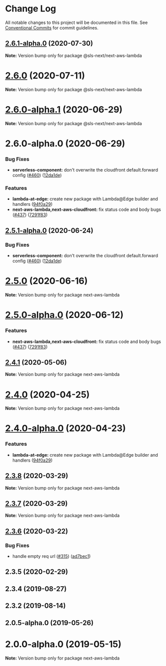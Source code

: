 # Change Log

All notable changes to this project will be documented in this file.
See [Conventional Commits](https://conventionalcommits.org) for commit guidelines.

## [2.6.1-alpha.0](https://github.com/danielcondemarin/serverless-next.js/compare/@sls-next/next-aws-lambda@2.6.0...@sls-next/next-aws-lambda@2.6.1-alpha.0) (2020-07-30)

**Note:** Version bump only for package @sls-next/next-aws-lambda

# [2.6.0](https://github.com/danielcondemarin/serverless-next.js/compare/@sls-next/next-aws-lambda@2.6.0-alpha.1...@sls-next/next-aws-lambda@2.6.0) (2020-07-11)

**Note:** Version bump only for package @sls-next/next-aws-lambda

# [2.6.0-alpha.1](https://github.com/danielcondemarin/serverless-next.js/compare/@sls-next/next-aws-lambda@2.6.0-alpha.0...@sls-next/next-aws-lambda@2.6.0-alpha.1) (2020-06-29)

**Note:** Version bump only for package @sls-next/next-aws-lambda

# 2.6.0-alpha.0 (2020-06-29)

### Bug Fixes

- **serverless-component:** don't overwrite the cloudfront default.forward config ([#460](https://github.com/danielcondemarin/serverless-next.js/issues/460)) ([12da1de](https://github.com/danielcondemarin/serverless-next.js/commit/12da1de31855b68b9addef801ec21dffd3202a21))

### Features

- **lambda-at-edge:** create new package with Lambda@Edge builder and handlers ([94f0a29](https://github.com/danielcondemarin/serverless-next.js/commit/94f0a29f0654f51d60653c8218c15802b2abb476))
- **next-aws-lambda,next-aws-cloudfront:** fix status code and body bugs ([#437](https://github.com/danielcondemarin/serverless-next.js/issues/437)) ([7291f83](https://github.com/danielcondemarin/serverless-next.js/commit/7291f83f58eaa09733e3ce2df494afc2c0e04f9a))

## [2.5.1-alpha.0](https://github.com/danielcondemarin/serverless-next.js/compare/next-aws-lambda@2.5.0...next-aws-lambda@2.5.1-alpha.0) (2020-06-24)

### Bug Fixes

- **serverless-component:** don't overwrite the cloudfront default.forward config ([#460](https://github.com/danielcondemarin/serverless-next.js/issues/460)) ([12da1de](https://github.com/danielcondemarin/serverless-next.js/commit/12da1de31855b68b9addef801ec21dffd3202a21))

# [2.5.0](https://github.com/danielcondemarin/serverless-next.js/compare/next-aws-lambda@2.5.0-alpha.0...next-aws-lambda@2.5.0) (2020-06-16)

**Note:** Version bump only for package next-aws-lambda

# [2.5.0-alpha.0](https://github.com/danielcondemarin/serverless-next.js/compare/next-aws-lambda@2.4.1...next-aws-lambda@2.5.0-alpha.0) (2020-06-12)

### Features

- **next-aws-lambda,next-aws-cloudfront:** fix status code and body bugs ([#437](https://github.com/danielcondemarin/serverless-next.js/issues/437)) ([7291f83](https://github.com/danielcondemarin/serverless-next.js/commit/7291f83f58eaa09733e3ce2df494afc2c0e04f9a))

## [2.4.1](https://github.com/danielcondemarin/serverless-next.js/compare/next-aws-lambda@2.4.0...next-aws-lambda@2.4.1) (2020-05-06)

**Note:** Version bump only for package next-aws-lambda

# [2.4.0](https://github.com/danielcondemarin/serverless-next.js/compare/next-aws-lambda@2.4.0-alpha.0...next-aws-lambda@2.4.0) (2020-04-25)

**Note:** Version bump only for package next-aws-lambda

# [2.4.0-alpha.0](https://github.com/danielcondemarin/serverless-next.js/compare/next-aws-lambda@2.3.8...next-aws-lambda@2.4.0-alpha.0) (2020-04-23)

### Features

- **lambda-at-edge:** create new package with Lambda@Edge builder and handlers ([94f0a29](https://github.com/danielcondemarin/serverless-next.js/commit/94f0a29f0654f51d60653c8218c15802b2abb476))

## [2.3.8](https://github.com/danielcondemarin/serverless-nextjs-plugin/compare/next-aws-lambda@2.3.7...next-aws-lambda@2.3.8) (2020-03-29)

**Note:** Version bump only for package next-aws-lambda

## [2.3.7](https://github.com/danielcondemarin/serverless-nextjs-plugin/compare/next-aws-lambda@2.3.6...next-aws-lambda@2.3.7) (2020-03-29)

**Note:** Version bump only for package next-aws-lambda

## [2.3.6](https://github.com/danielcondemarin/serverless-nextjs-plugin/compare/next-aws-lambda@2.3.5...next-aws-lambda@2.3.6) (2020-03-22)

### Bug Fixes

- handle empty req url ([#315](https://github.com/danielcondemarin/serverless-nextjs-plugin/issues/315)) ([ad7bec1](https://github.com/danielcondemarin/serverless-nextjs-plugin/commit/ad7bec1827ad3b6074c6f1a085a57a2d906334ba))

## 2.3.5 (2020-02-29)

## 2.3.4 (2019-08-27)

## 2.3.2 (2019-08-14)

## 2.0.5-alpha.0 (2019-05-26)

# 2.0.0-alpha.0 (2019-05-15)

**Note:** Version bump only for package next-aws-lambda
